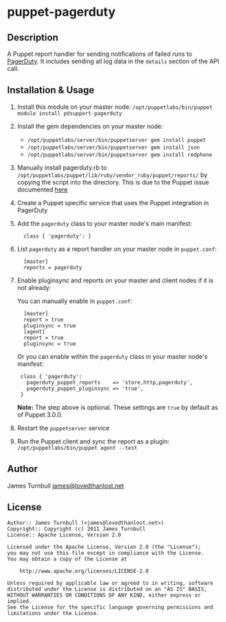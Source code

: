 puppet-pagerduty
================

Description
-----------

A Puppet report handler for sending notifications of failed runs to
[PagerDuty](http://www.pagerduty.com).  It includes sending all log data
in the `details` section of the API call.

Installation & Usage
-------------------

1. Install this module on your master node: `/opt/puppetlabs/bin/puppet module install pdsupport-pagerduty`

1. Install the gem dependencies on your master node:
    * `/opt/puppetlabs/server/bin/puppetserver gem install puppet`
    * `/opt/puppetlabs/server/bin/puppetserver gem install json`
    * `/opt/puppetlabs/server/bin/puppetserver gem install redphone`

1. Manually install pagerduty.rb to `/opt/puppetlabs/puppet/lib/ruby/vendor_ruby/puppet/reports/` by copying the script into the directory.
    This is due to the Puppet issue documented [here](https://tickets.puppetlabs.com/browse/SERVER-1014)

1. Create a Puppet specific service that uses the Puppet integration in PagerDuty

1. Add the `pagerduty` class to your master node's main manifest:

         class { 'pagerduty': }

1. List `pagerduty` as a report handler on your master node in `puppet.conf`:

         [master]
         reports = pagerduty

1. Enable pluginsync and reports on your master and client nodes if it is not already:

    You can manually enable in `puppet.conf`:

         [master]
         report = true
         pluginsync = true
         [agent]
         report = true
         pluginsync = true

    Or you can enable within the `pagerduty` class in your master node's manifest:

        class { 'pagerduty':
          pagerduty_puppet_reports    => 'store,http,pagerduty',
          pagerduty_puppet_pluginsync => 'true',
        }

    **Note:** The step above is optional. These settings are `true` by default as of Puppet 3.0.0.

1. Restart the `puppetserver` service

1. Run the Puppet client and sync the report as a plugin: `/opt/puppetlabs/bin/puppet agent --test`

Author
------

James Turnbull <james@lovedthanlost.net>

License
-------

    Author:: James Turnbull (<james@lovedthanlost.net>)
    Copyright:: Copyright (c) 2011 James Turnbull
    License:: Apache License, Version 2.0

    Licensed under the Apache License, Version 2.0 (the "License");
    you may not use this file except in compliance with the License.
    You may obtain a copy of the License at

        http://www.apache.org/licenses/LICENSE-2.0

    Unless required by applicable law or agreed to in writing, software
    distributed under the License is distributed on an "AS IS" BASIS,
    WITHOUT WARRANTIES OR CONDITIONS OF ANY KIND, either express or implied.
    See the License for the specific language governing permissions and
    limitations under the License.
